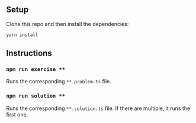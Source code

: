 ## Setup

Clone this repo and then install the dependencies:

```sh
yarn install
```

## Instructions

### `npm run exercise **`

Runs the corresponding `**.problem.ts` file.

### `npm run solution **`

Runs the corresponding `**.solution.ts` file. If there are multiple, it runs the first one.
